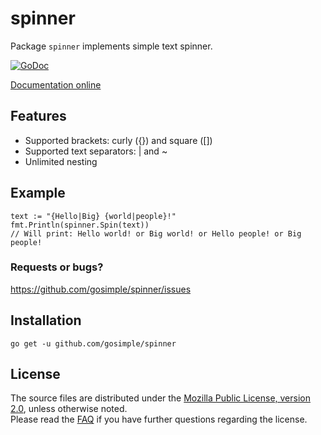 spinner
=======

Package `spinner` implements simple text spinner.

[![GoDoc](https://godoc.org/github.com/gosimple/spinner?status.png)](https://godoc.org/github.com/gosimple/spinner)

[Documentation online](http://godoc.org/github.com/gosimple/spinner)

## Features

+ Supported brackets: curly ({}) and square ([])
+ Supported text separators: | and ~
+ Unlimited nesting

## Example

	text := "{Hello|Big} {world|people}!"
	fmt.Println(spinner.Spin(text))
	// Will print: Hello world! or Big world! or Hello people! or Big people!

### Requests or bugs? 
<https://github.com/gosimple/spinner/issues>

## Installation

	go get -u github.com/gosimple/spinner

## License

The source files are distributed under the 
[Mozilla Public License, version 2.0](http://mozilla.org/MPL/2.0/),
unless otherwise noted.  
Please read the [FAQ](http://www.mozilla.org/MPL/2.0/FAQ.html)
if you have further questions regarding the license.
